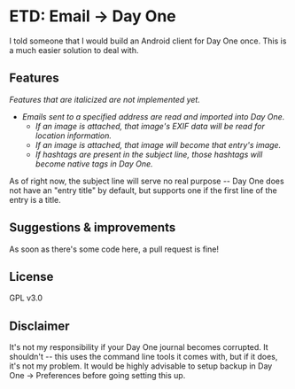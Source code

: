 # ETD: Email -> Day One

I told someone that I would build an Android client for Day One once. This is a much easier solution to deal with.

## Features

_Features that are italicized are not implemented yet._

* _Emails sent to a specified address are read and imported into Day One._
	* _If an image is attached, that image's EXIF data will be read for location information._
	* _If an image is attached, that image will become that entry's image._
	* _If hashtags are present in the subject line, those hashtags will become native tags in Day One._

As of right now, the subject line will serve no real purpose -- Day One does not have an "entry title" by default, but supports one if the first line of the entry is a title.

## Suggestions & improvements

As soon as there's some code here, a pull request is fine!

## License

GPL v3.0

## Disclaimer

It's not my responsibility if your Day One journal becomes corrupted. It shouldn't -- this uses the command line tools it comes with, but if it does, it's not my problem. It would be highly advisable to setup backup in Day One -> Preferences before going setting this up.